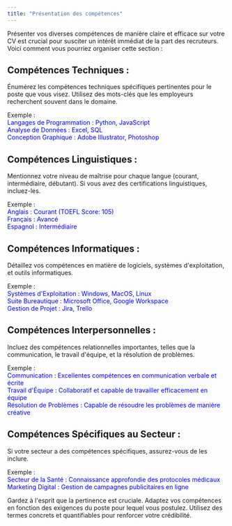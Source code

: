 ```yaml
---
title: "Présentation des compétences"
---
```

Présenter vos diverses compétences de manière claire et efficace sur votre CV est crucial pour susciter un intérêt immédiat de la part des recruteurs. Voici comment vous pourriez organiser cette section :

## Compétences Techniques :

Énumérez les compétences techniques spécifiques pertinentes pour le poste que vous visez.
Utilisez des mots-clés que les employeurs recherchent souvent dans le domaine.

Exemple :<br /><span style="color: blue;">Langages de Programmation : Python, JavaScript <br />Analyse de Données : Excel, SQL <br />Conception Graphique : Adobe Illustrator, Photoshop </span>

## Compétences Linguistiques :

Mentionnez votre niveau de maîtrise pour chaque langue (courant, intermédiaire, débutant).
Si vous avez des certifications linguistiques, incluez-les.

Exemple :<br /><span style="color: blue;">Anglais : Courant (TOEFL Score: 105) <br />Français : Avancé <br />Espagnol : Intermédiaire</span>

## Compétences Informatiques :

Détaillez vos compétences en matière de logiciels, systèmes d'exploitation, et outils informatiques.

Exemple :<br /><span style="color: blue;">Systèmes d'Exploitation : Windows, MacOS, Linux <br />Suite Bureautique : Microsoft Office, Google Workspace<br />Gestion de Projet : Jira, Trello</span>

## Compétences Interpersonnelles :

Incluez des compétences relationnelles importantes, telles que la communication, le travail d'équipe, et la résolution de problèmes.

Exemple :<br /><span style="color: blue;">Communication : Excellentes compétences en communication verbale et écrite<br />Travail d'Équipe : Collaboratif et capable de travailler efficacement en équipe<br />Résolution de Problèmes : Capable de résoudre les problèmes de manière créative</span>

## Compétences Spécifiques au Secteur :

Si votre secteur a des compétences spécifiques, assurez-vous de les inclure.

Exemple :<br /><span style="color: blue;">Secteur de la Santé : Connaissance approfondie des protocoles médicaux<br />Marketing Digital : Gestion de campagnes publicitaires en ligne</span>

Gardez à l'esprit que la pertinence est cruciale. Adaptez vos compétences en fonction des exigences du poste pour lequel vous postulez. Utilisez des termes concrets et quantifiables pour renforcer votre crédibilité.